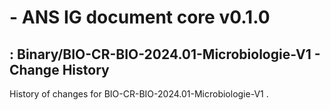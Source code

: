 #  - ANS IG document core v0.1.0

## : Binary/BIO-CR-BIO-2024.01-Microbiologie-V1 - Change History

History of changes for BIO-CR-BIO-2024.01-Microbiologie-V1 .

